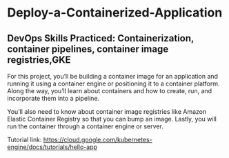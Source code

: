 # Deploy-a-Containerized-Application

## DevOps Skills Practiced: Containerization, container pipelines, container image registries,GKE

 For this project, you’ll be building a container image for an application and running it using a container engine or positioning it to a container platform. Along the way, you’ll learn about containers and how to create, run, and incorporate them into a pipeline. 

You’ll also need to know about container image registries like Amazon Elastic Container Registry so that you can bump an image. Lastly, you will run the container through a container engine or server.  

Tutorial link: https://cloud.google.com/kubernetes-engine/docs/tutorials/hello-app 
